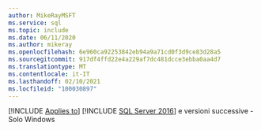 ```yaml
---
author: MikeRayMSFT
ms.service: sql
ms.topic: include
ms.date: 06/11/2020
ms.author: mikeray
ms.openlocfilehash: 6e960ca92253842eb94a9a71cd0f3d9ce83d28a5
ms.sourcegitcommit: 917df4ffd22e4a229af7dc481dcce3ebba0aa4d7
ms.translationtype: MT
ms.contentlocale: it-IT
ms.lasthandoff: 02/10/2021
ms.locfileid: "100030897"
---
```

[!INCLUDE [Applies to](../../includes/applies-md.md)] [!INCLUDE [SQL Server 2016](_ss2016.md)] e versioni successive - Solo Windows
